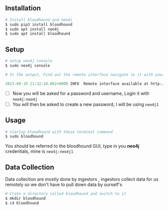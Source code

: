 ## **Installation**

```powershell
# Install bloodhound and neo4j
$ sudo pip3 install bloodhound
$ sudo apt install neo4j
$ sudo apt install bloodhound
```

## **Setup**

```powershell
# setup neo4j console
$ sudo neo4j console

# In the output, Find out the remote interface navigate to it with your browser

2023-09-19 11:32:18.062+0000 INFO  Remote interface available at http://localhost:7474/
```

- [ ] Now you will be asked for a password and username, Login it with `neo4j:neo4j`
- [ ] You will then be asked to create a new password, I will be using `neo4j1`

## **Usage**

```powershell
# startup bloodhound with these terminal command
$ sudo bloodhound
```

You should be referred to the bloodhound GUI, type in you **neo4j** credentials, mine is `neo4j:neo4j1`

## **Data Collection**

Data collection are mostly done by ingestors , ingestors collect data for us remotely so we don't have to pull down data by ourself's

```powershell
# Crate a directory called bloodhound and switch to it
$ mkdir bloodhound
$ cd bloodhound


```


